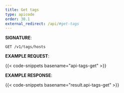 ```yaml
---
title: Get tags
type: apicode
order: 30.1
external_redirect: /api/#get-tags
---
```


**SIGNATURE**:

`GET /v1/tags/hosts`

**EXAMPLE REQUEST**:

{{< code-snippets basename="api-tags-get" >}}

**EXAMPLE RESPONSE**:

{{< code-snippets basename="result.api-tags-get" >}}

